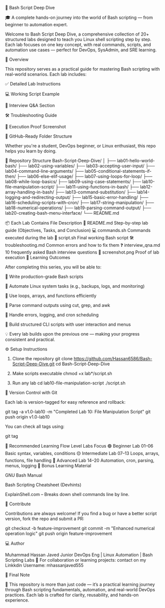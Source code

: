 🚀 Bash Script Deep Dive

🎓 A complete hands-on journey into the world of Bash scripting — from beginner to automation expert.

Welcome to Bash Script Deep Dive, a comprehensive collection of 20+ structured labs designed to teach you Linux shell scripting step by step.
Each lab focuses on one key concept, with real commands, scripts, and automation use cases — perfect for DevOps, SysAdmin, and SRE learning.

🧭 Overview

This repository serves as a practical guide for mastering Bash scripting with real-world scenarios.
Each lab includes:

✅ Detailed Lab Instructions

💻 Working Script Example

🧠 Interview Q&A Section

🛠️ Troubleshooting Guide

📸 Execution Proof Screenshot

🧾 GitHub-Ready Folder Structure

Whether you're a student, DevOps beginner, or Linux enthusiast, this repo helps you learn by doing.

📁 Repository Structure
Bash-Script-Deep-Dive/
│
├── lab01-hello-world-bash/
├── lab02-using-variables/
├── lab03-accepting-user-input/
├── lab04-command-line-arguments/
├── lab05-conditional-statements-if-then/
├── lab06-else-elif-usage/
├── lab07-using-loops-for-loop/
├── lab08-while-loop-basics/
├── lab09-using-case-statements/
├── lab10-file-manipulation-script/
├── lab11-using-functions-in-bash/
├── lab12-array-handling-in-bash/
├── lab13-command-substitution/
├── lab14-logging-and-redirecting-output/
├── lab15-basic-error-handling/
├── lab16-scheduling-scripts-with-cron/
├── lab17-string-manipulation/
├── lab18-numerical-operations/
├── lab19-parsing-command-output/
├── lab20-creating-bash-menu-interface/
└── README.md

📦 Each Lab Contains
File	Description
📘 README.md	Step-by-step lab guide (Objectives, Tasks, and Conclusion)
💻 commands.sh	Commands executed during the lab
🧾 script.sh	Final working Bash script
🛠 troubleshooting.md	Common errors and how to fix them
❓ interview_qna.md	10 frequently asked Bash interview questions
📸 screenshot.png	Proof of lab execution
🎯 Learning Outcomes

After completing this series, you will be able to:

🔹 Write production-grade Bash scripts

🔹 Automate Linux system tasks (e.g., backups, logs, and monitoring)

🔹 Use loops, arrays, and functions efficiently

🔹 Parse command outputs using cut, grep, and awk

🔹 Handle errors, logging, and cron scheduling

🔹 Build structured CLI scripts with user interaction and menus

💡 Every lab builds upon the previous one — making your progress consistent and practical.

⚙️ Setup Instructions
1. Clone the repository
git clone https://github.com/Hassan6586/Bash-Script-Deep-Dive.git
cd Bash-Script-Deep-Dive

2. Make scripts executable
chmod +x lab*/script.sh

3. Run any lab
cd lab10-file-manipulation-script
./script.sh

🧩 Version Control with Git

Each lab is version-tagged for easy reference and rollback:

git tag -a v1.0-lab10 -m "Completed Lab 10: File Manipulation Script"
git push origin v1.0-lab10


You can check all tags using:

git tag

📘 Recommended Learning Flow
Level	Labs	Focus
🟢 Beginner	Lab 01–06	Basic syntax, variables, conditions
🟡 Intermediate	Lab 07–13	Loops, arrays, functions, file handling
🔵 Advanced	Lab 14–20	Automation, cron, parsing, menus, logging
🧠 Bonus Learning Material

GNU Bash Manual

Bash Scripting Cheatsheet (Devhints)

ExplainShell.com
 – Breaks down shell commands line by line.

🌟 Contribute

Contributions are always welcome!
If you find a bug or have a better script version, fork the repo and submit a PR:

git checkout -b feature-improvement
git commit -m "Enhanced numerical operation logic"
git push origin feature-improvement

💻 Author

Muhammad Hassan Javed
Junior DevOps Eng | Linux Automation | Bash Scripting Labs
📧 For collaboration or learning projects: contact on my Linkkdin Username: mhassanjaved555

🏁 Final Note

🧩 This repository is more than just code — it’s a practical learning journey through Bash scripting fundamentals, automation, and real-world DevOps practices.
Each lab is crafted for clarity, reusability, and hands-on experience.
